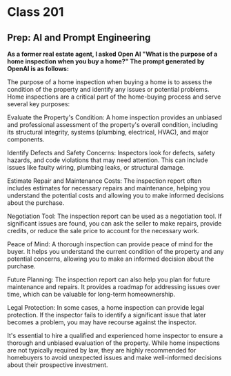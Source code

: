 # Class 201

## Prep: AI and Prompt Engineering

**As a former real estate agent, I asked Open AI "What is the purpose of a home inspection when you buy a home?" The prompt generated by OpenAI is as follows:**

The purpose of a home inspection when buying a home is to assess the condition of the property and identify any issues or potential problems. Home inspections are a critical part of the home-buying process and serve several key purposes:

Evaluate the Property's Condition: A home inspection provides an unbiased and professional assessment of the property's overall condition, including its structural integrity, systems (plumbing, electrical, HVAC), and major components.

Identify Defects and Safety Concerns: Inspectors look for defects, safety hazards, and code violations that may need attention. This can include issues like faulty wiring, plumbing leaks, or structural damage.

Estimate Repair and Maintenance Costs: The inspection report often includes estimates for necessary repairs and maintenance, helping you understand the potential costs and allowing you to make informed decisions about the purchase.

Negotiation Tool: The inspection report can be used as a negotiation tool. If significant issues are found, you can ask the seller to make repairs, provide credits, or reduce the sale price to account for the necessary work.

Peace of Mind: A thorough inspection can provide peace of mind for the buyer. It helps you understand the current condition of the property and any potential concerns, allowing you to make an informed decision about the purchase.

Future Planning: The inspection report can also help you plan for future maintenance and repairs. It provides a roadmap for addressing issues over time, which can be valuable for long-term homeownership.

Legal Protection: In some cases, a home inspection can provide legal protection. If the inspector fails to identify a significant issue that later becomes a problem, you may have recourse against the inspector.

It's essential to hire a qualified and experienced home inspector to ensure a thorough and unbiased evaluation of the property. While home inspections are not typically required by law, they are highly recommended for homebuyers to avoid unexpected issues and make well-informed decisions about their prospective investment.
